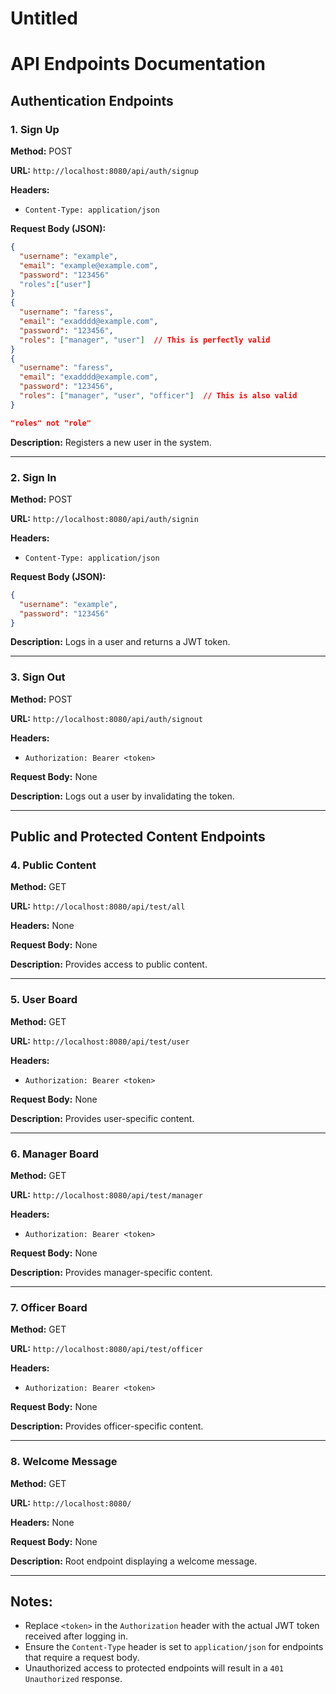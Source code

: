 # Untitled

# API Endpoints Documentation

## Authentication Endpoints

### 1. Sign Up

**Method:** POST

**URL:** `http://localhost:8080/api/auth/signup`

**Headers:**

- `Content-Type: application/json`

**Request Body (JSON):**

```json
{
  "username": "example",
  "email": "example@example.com",
  "password": "123456"
  "roles":["user"]
}
{
  "username": "faress",
  "email": "exadddd@example.com",
  "password": "123456",
  "roles": ["manager", "user"]  // This is perfectly valid
}
{
  "username": "faress",
  "email": "exadddd@example.com",
  "password": "123456",
  "roles": ["manager", "user", "officer"]  // This is also valid
}

"roles" not "role" 
```

**Description:** Registers a new user in the system.

---

### 2. Sign In

**Method:** POST

**URL:** `http://localhost:8080/api/auth/signin`

**Headers:**

- `Content-Type: application/json`

**Request Body (JSON):**

```json
{
  "username": "example",
  "password": "123456"
}

```

**Description:** Logs in a user and returns a JWT token.

---

### 3. Sign Out

**Method:** POST

**URL:** `http://localhost:8080/api/auth/signout`

**Headers:**

- `Authorization: Bearer <token>`

**Request Body:** None

**Description:** Logs out a user by invalidating the token.

---

## Public and Protected Content Endpoints

### 4. Public Content

**Method:** GET

**URL:** `http://localhost:8080/api/test/all`

**Headers:** None

**Request Body:** None

**Description:** Provides access to public content.

---

### 5. User Board

**Method:** GET

**URL:** `http://localhost:8080/api/test/user`

**Headers:**

- `Authorization: Bearer <token>`

**Request Body:** None

**Description:** Provides user-specific content.

---

### 6. Manager Board

**Method:** GET

**URL:** `http://localhost:8080/api/test/manager`

**Headers:**

- `Authorization: Bearer <token>`

**Request Body:** None

**Description:** Provides manager-specific content.

---

### 7. Officer Board

**Method:** GET

**URL:** `http://localhost:8080/api/test/officer`

**Headers:**

- `Authorization: Bearer <token>`

**Request Body:** None

**Description:** Provides officer-specific content.

---

### 8. Welcome Message

**Method:** GET

**URL:** `http://localhost:8080/`

**Headers:** None

**Request Body:** None

**Description:** Root endpoint displaying a welcome message.

---

## Notes:

- Replace `<token>` in the `Authorization` header with the actual JWT token received after logging in.
- Ensure the `Content-Type` header is set to `application/json` for endpoints that require a request body.
- Unauthorized access to protected endpoints will result in a `401 Unauthorized` response.
